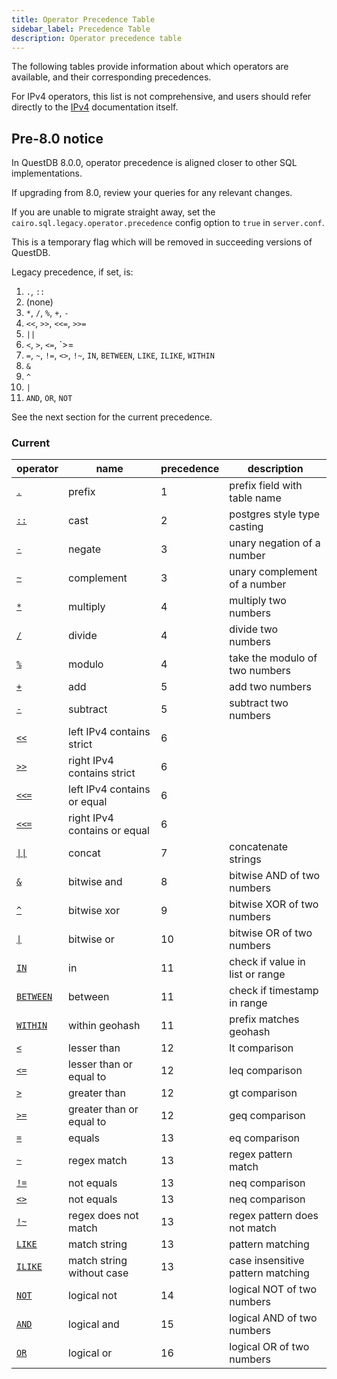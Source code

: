```yaml
---
title: Operator Precedence Table
sidebar_label: Precedence Table
description: Operator precedence table
---
```


The following tables provide information about which operators are available, and their corresponding precedences.

For IPv4 operators, this list is not comprehensive, and users should refer directly to the [IPv4](/docs/reference/operators/ipv4/) documentation itself.

## Pre-8.0 notice

In QuestDB 8.0.0, operator precedence is aligned closer to other SQL implementations.

If upgrading from 8.0, review your queries for any relevant changes.

If you are unable to migrate straight away, set the `cairo.sql.legacy.operator.precedence` config option to `true` in `server.conf`.

This is a temporary flag which will be removed in succeeding versions of QuestDB.

Legacy precedence, if set, is:

1. `.`, `::`
2. (none)
3. `*`, `/`, `%`, `+`, `-`
4. `<<`, `>>`, `<<=`, `>>=`
5. `||`
6. `<`, `>`, `<=`, `>=
7. `=`, `~`, `!=`, `<>`, `!~`, `IN`, `BETWEEN`, `LIKE`, `ILIKE`, `WITHIN`
8. `&`
9. `^`
10. `|`
11. `AND`, `OR`, `NOT`

See the next section for the current precedence.

### Current

| operator                                                 | name                         | precedence | description                       |
|----------------------------------------------------------|------------------------------|------------|-----------------------------------|
| [`.`](misc.md#-prefix)                                   | prefix                       | 1          | prefix field with table name      |
| [`::`](misc.md#-cast)                                    | cast                         | 2          | postgres style type casting       |
| [`-`](numeric.md#--negate)                               | negate                       | 3          | unary negation of a number        |
| [`~`](bitwise.md#-not)                                   | complement                   | 3          | unary complement of a number      |
| [`*`](numeric.md#-multiply)                              | multiply                     | 4          | multiply two numbers              |
| [`/`](numeric.md#-divide)                                | divide                       | 4          | divide two numbers                |
| [`%`](numeric.md#-modulo)                                | modulo                       | 4          | take the modulo of two numbers    |
| [`+`](numeric.md#-add)                                   | add                          | 5          | add two numbers                   |
| [`-`](numeric.md#--subtract)                             | subtract                     | 5          | subtract two numbers              |
| [`<<`](ipv4.md#-left-strict-ip-address-contained-by)     | left IPv4 contains strict    | 6          |                                   |
| [`>>`](ipv4.md#-right-strict-ip-address-contained-by)    | right IPv4 contains strict   | 6          |                                   |
| [`<<=`](ipv4.md#-left-ip-address-contained-by-or-equal)  | left IPv4 contains or equal  | 6          |                                   |
| [`<<=`](ipv4.md#-right-ip-address-contained-by-or-equal) | right IPv4 contains or equal | 6          |                                   |
| [`\|\|`](text.md#-concat)                                | concat                       | 7          | concatenate strings               |
| [`&`](bitwise.md#-and)                                   | bitwise and                  | 8          | bitwise AND of two numbers        |
| [`^`](bitwise.md#-xor)                                   | bitwise xor                  | 9          | bitwise XOR of two numbers        |
| [`\|`](bitwise.md#-or)                                   | bitwise or                   | 10         | bitwise OR of two numbers         |
| [`IN`](date-time.md#in-timerange)                        | in                           | 11         | check if value in list or range   |
| [`BETWEEN`](date-time.md#between-value1-and-value2)      | between                      | 11         | check if timestamp in range       |
| [`WITHIN`](spatial.md#within)                            | within geohash               | 11         | prefix matches geohash            |
| [`<`](comparison.md#-lesser-than)                        | lesser than                  | 12         | lt comparison                     |
| [`<=`](comparison.md#-lesser-than-or-equal-to)           | lesser than or equal to      | 12         | leq comparison                    |
| [`>`](comparison.md#-greater-than)                       | greater than                 | 12         | gt comparison                     |
| [`>=`](comparison.md#-greater-than-or-equal-to)          | greater than or equal to     | 12         | geq comparison                    |
| [`=`](comparison.md#-equals)                             | equals                       | 13         | eq comparison                     |
| [`~`](text.md#-regex-match)                              | regex match                  | 13         | regex pattern match               |
| [`!=`](comparison.md#-or--not-equals)                    | not equals                   | 13         | neq comparison                    |
| [`<>`](comparison.md#-or--not-equals)                    | not equals                   | 13         | neq comparison                    |
| [`!~`](text.md#-regex-doesnt-match)                      | regex does not match         | 13         | regex pattern does not match      |
| [`LIKE`](text.md#like)                                   | match string                 | 13         | pattern matching                  |
| [`ILIKE`](text.md#ilike)                                 | match string without case    | 13         | case insensitive pattern matching |
| [`NOT`](logical.md#not-logical-not)                      | logical not                  | 14         | logical NOT of two numbers        |
| [`AND`](logical.md#and-logical-and)                      | logical and                  | 15         | logical AND of two numbers        |
| [`OR`](logical.md#or-logical-or)                         | logical or                   | 16         | logical OR of two numbers         |
